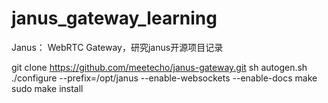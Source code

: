 # janus_gateway_learning
Janus： WebRTC Gateway，研究janus开源项目记录

git clone https://github.com/meetecho/janus-gateway.git
sh autogen.sh
./configure --prefix=/opt/janus --enable-websockets --enable-docs
make
sudo make install
